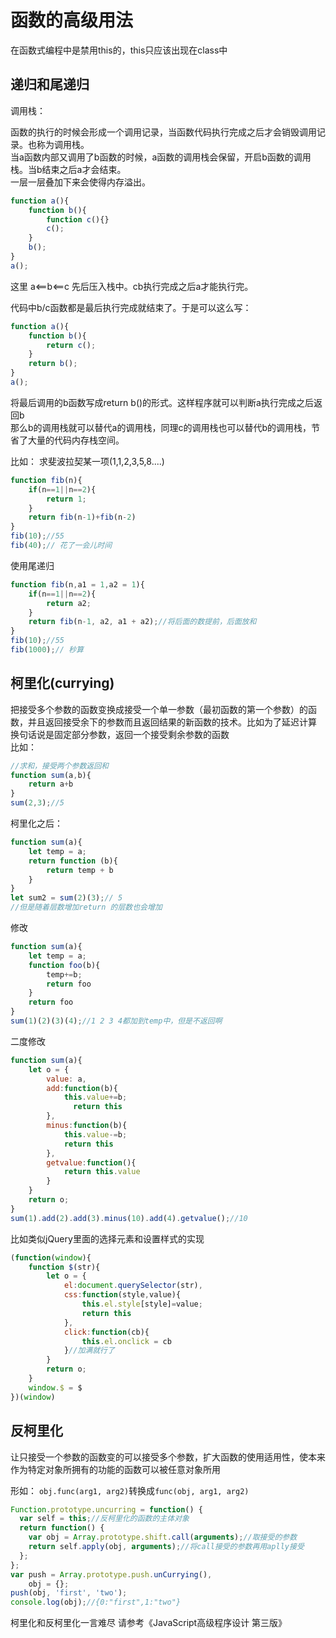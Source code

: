 # 函数的高级用法

在函数式编程中是禁用this的，this只应该出现在class中

## 递归和尾递归

调用栈：

函数的执行的时候会形成一个调用记录，当函数代码执行完成之后才会销毁调用记录。也称为调用栈。    
当a函数内部又调用了b函数的时候，a函数的调用栈会保留，开启b函数的调用栈。当b结束之后a才会结束。    
一层一层叠加下来会使得内存溢出。

```js
function a(){
    function b(){
        function c(){}
        c();
    }
    b();
}
a();
```

这里 a<==b<==c 先后压入栈中。cb执行完成之后a才能执行完。

代码中b/c函数都是最后执行完成就结束了。于是可以这么写：

```js
function a(){
    function b(){
        return c();
    }
    return b();
}
a();
```

将最后调用的b函数写成return b()的形式。这样程序就可以判断a执行完成之后返回b    
那么b的调用栈就可以替代a的调用栈，同理c的调用栈也可以替代b的调用栈，节省了大量的代码内存栈空间。

比如： 求斐波拉契某一项(1,1,2,3,5,8....)

```js
function fib(n){
    if(n==1||n==2){
        return 1;
    }
    return fib(n-1)+fib(n-2)
}
fib(10);//55
fib(40);// 花了一会儿时间
```

使用尾递归

```js
function fib(n,a1 = 1,a2 = 1){
    if(n==1||n==2){
        return a2;
    }
    return fib(n-1, a2, a1 + a2);//将后面的数提前，后面放和
}
fib(10);//55
fib(1000);// 秒算
```

## 柯里化(currying)

把接受多个参数的函数变换成接受一个单一参数（最初函数的第一个参数）的函数，并且返回接受余下的参数而且返回结果的新函数的技术。比如为了延迟计算    
换句话说是固定部分参数，返回一个接受剩余参数的函数    
比如： 

```js
//求和，接受两个参数返回和
function sum(a,b){
    return a+b
}
sum(2,3);//5
```

柯里化之后：

```js
function sum(a){
    let temp = a;
    return function (b){
        return temp + b
    }
}
let sum2 = sum(2)(3);// 5
//但是随着层数增加return 的层数也会增加
```

修改

```js
function sum(a){
    let temp = a;
    function foo(b){
        temp+=b;
        return foo
    }
    return foo
}
sum(1)(2)(3)(4);//1 2 3 4都加到temp中，但是不返回啊
```

二度修改

```js
function sum(a){
    let o = {
        value: a,
        add:function(b){
            this.value+=b;
              return this
        },
        minus:function(b){
            this.value-=b;
            return this
        },
        getvalue:function(){
            return this.value
        }
    }
    return o;
}
sum(1).add(2).add(3).minus(10).add(4).getvalue();//10
```

比如类似jQuery里面的选择元素和设置样式的实现

```js
(function(window){
    function $(str){
        let o = {
            el:document.querySelector(str),
            css:function(style,value){
                this.el.style[style]=value;
                return this
            },
            click:function(cb){
                this.el.onclick = cb
            }//加满就行了
        }
        return o;
    }
    window.$ = $
})(window)
```

## 反柯里化

让只接受一个参数的函数变的可以接受多个参数，扩大函数的使用适用性，使本来作为特定对象所拥有的功能的函数可以被任意对象所用

形如： `obj.func(arg1, arg2)`转换成`func(obj, arg1, arg2)`

```js
Function.prototype.uncurring = function() {
  var self = this;//反柯里化的函数的主体对象
  return function() {
    var obj = Array.prototype.shift.call(arguments);//取接受的参数
    return self.apply(obj, arguments);//将call接受的参数再用aplly接受
  };
};
var push = Array.prototype.push.unCurrying(),
    obj = {};
push(obj, 'first', 'two');
console.log(obj);//{0:"first",1:"two"}
```

柯里化和反柯里化一言难尽 请参考《JavaScript高级程序设计 第三版》
